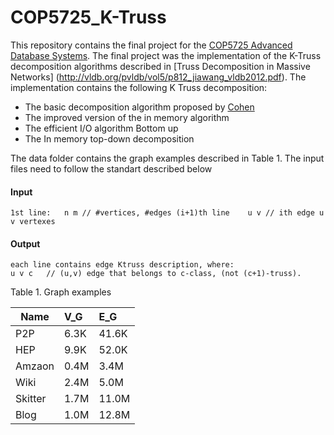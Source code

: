 # COP5725_K-Truss
This repository contains the final project for the [COP5725 Advanced Database Systems](http://www.cs.fsu.edu/~zhao/cop5725/project.html). The final project was the implementation of the K-Truss decomposition algorithms described in [Truss Decomposition in Massive Networks] (http://vldb.org/pvldb/vol5/p812_jiawang_vldb2012.pdf).
The implementation contains the following K Truss decomposition:
* The basic decomposition algorithm proposed by [Cohen](http://citeseerx.ist.psu.edu/viewdoc/download?doi=10.1.1.505.7006&rep=rep1&type=pdf)
* The improved version of the in memory algorithm
* The efficient I/O algorithm Bottom up
* The In memory top-down decomposition 

The data folder contains the graph examples described in Table 1.
The input files need to follow the standart described below
#### Input
``
1st line:	n m	// #vertices, #edges
(i+1)th line	u v	// ith edge u v vertexes 
``
#### Output
```
each line contains edge Ktruss description, where:
u v c	// (u,v) edge that belongs to c-class, (not (c+1)-truss).
``` 
Table 1. Graph examples

|Name	|V_G | E_G |
------|:---|:----|
|P2P	|6.3K	|41.6K|
|HEP	|9.9K	|52.0K|
|Amzaon	|0.4M	|3.4M|
|Wiki	|2.4M	|5.0M|
|Skitter	|1.7M	|11.0M|
|Blog	|1.0M	|12.8M|

